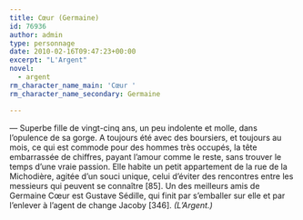 ```yaml
---
title: Cœur (Germaine)
id: 76936
author: admin
type: personnage
date: 2010-02-16T09:47:23+00:00
excerpt: "L'Argent"
novel:
  - argent
rm_character_name_main: 'Cœur '
rm_character_name_secondary: Germaine

---
```

— Superbe fille de vingt-cinq ans, un peu indolente et molle, dans l&rsquo;opulence de sa gorge. A toujours été avec des boursiers, et toujours au mois, ce qui est commode pour des hommes très occupés, la tête embarrassée de chiffres, payant l&rsquo;amour comme le reste, sans trouver le temps d&rsquo;une vraie passion. Elle habite un petit appartement de la rue de la Michodière, agitée d&rsquo;un souci unique, celui d&rsquo;éviter des rencontres entre les messieurs qui peuvent se connaître [85]. Un des meilleurs amis de Germaine Cœur est Gustave Sédille, qui finit par s&rsquo;emballer sur elle et par l&rsquo;enlever à l&rsquo;agent de change Jacoby [346]. _(L&rsquo;Argent.)_